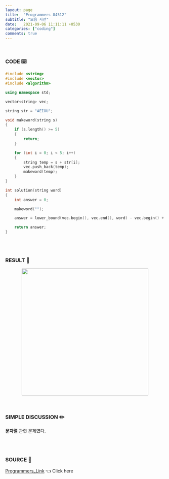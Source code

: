 ```yaml
---
layout: page
title:  "Programmers 84512"
subtitle: "모음 사전"
date:   2021-09-06 11:11:11 +0530
categories: ["coding"]
comments: true
---
```


<br>

### CODE ⌨️

```c++
#include <string>
#include <vector>
#include <algorithm>

using namespace std;

vector<string> vec;

string str = "AEIOU";

void makeword(string s)
{
	if (s.length() >= 5)
	{
		return;
	}

	for (int i = 0; i < 5; i++)
	{
		string temp = s + str[i];
		vec.push_back(temp);
		makeword(temp);
	}
}

int solution(string word)
{
	int answer = 0;

	makeword("");

	answer = lower_bound(vec.begin(), vec.end(), word) - vec.begin() + 1;

	return answer;
}
```  

<br>
<br>

### RESULT 💛

<img src="{{ '/assets/programmers/p84512r.jpg' }}" style="width: 400px; height: auto; margin-left: auto; margin-right: auto; display: block;">  

<br>
<br>

### SIMPLE DISCUSSION ✏️

**문자열** 관련 문제였다.  

<br>
<br>

### SOURCE 💎

[Programmers_Link][link] 👈 Click here  

<br>
<br>

<script src="https://utteranc.es/client.js"
        repo="DCherish/DCherish.github.io"
        issue-term="pathname"
        theme="boxy-light"
        crossorigin="anonymous"
        async>
</script>

[link]: https://programmers.co.kr/learn/courses/30/lessons/84512
